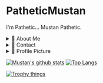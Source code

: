 # PatheticMustan

I'm Pathetic... Mustan Pathetic.

<details>
  <summary>🌟 About Me</summary>
  
  Mustan Pathetic is a fun unique name I thought of. Originally when I searched for "Mustan", all I got were cars! :(
  I kept hearing "Pathetic" so I used it in place of a last name. Now whenever somebody calls me pathetic, I can say "PATHETIC MUSTAN HAHAHHAHAHA"
  
  You may also find me as "Natsumi". Natsumi backwards is "imustan", because I'm Mustan, :)
  
  I like making fun little projects. I hope one day I'll finally know what I'm doing.
  
  I'm also the creator of [Prodigy-Hacking/ProdigyMathGameHacking](https://github.com/Prodigy-Hacking/ProdigyMathGameHacking).
  For proof, [PatheticMustan/ProdigyMathGameHacking](https://github.com/PatheticMustan/ProdigyMathGameHacking) redirects to the official Prodigy-Hacking repo.
</details>

<details>
  <summary>📨 Contact</summary>
  
  | | Service | Value | Note |
  | - | ------- | ----- | ---- |
  | ✉ | *Email* | PatheticMustan@gmail.com | My main email! I check this regularly. |
  | 🐭 | *Discord* | [Natsumi#0333 (192615247448768512)](https://discord.com/users/192615247448768512) | I'm on Discord very often. |
  | 🐦 | *Twitter* | [PatheticMustan](https://twitter.com/PatheticMustan) | If you can't use email or discord, you can try twitter? |
  | 💻 | *Github* | [PatheticMustan](https://github.com/PatheticMustan) | What a surprise. |
  | 🎶 | *Spotify* | [Mustan](https://open.spotify.com/user/ecbz9s0yey2vjmvnopppyxd59) | Music??? |
  | 🎧 | *Last.fm* | [PatheticMustan](https://www.last.fm/user/PatheticMustan) | More music |
  | 🎮 | *Steam* | [Otter](https://steamcommunity.com/id/OtterPlaysCSGO/) | ??????? We can play games together maybe? |
  | 🐱 | *MAL* | [PatheticMustan](https://myanimelist.net/profile/PatheticMustan) | Aw yeah weeb list |
  | 🥶 | *Riot ID* | Natsumi#0333 | Valorant |
  <!--| 📚 | *AO3* | [PatheticMustan](https://archiveofourown.org/users/PatheticMustan) | We can keep this a secret, right? |-->
  
  <!-- hello hello! ;) super saucy secrets! -->
  
  you may notice a pattern, it's usually Pathetic + Mustan
</details>


<details>
  <summary>🤳 Profile Picture</summary>
  
  To make my profile picture, I used [Arbitrary Style Transfer in the Browser](https://reiinakano.com/arbitrary-image-stylization-tfjs/).
  
  Photos Used:
  
  | Name | Image |
  | ---- | ----- |
  | Content | <img src="https://raw.githubusercontent.com/PatheticMustan/PatheticMustan/master/Uploads/kenji.jpg"> |
  | Style | <img src="https://raw.githubusercontent.com/PatheticMustan/PatheticMustan/master/Uploads/original-profile.jpg"> |
  | Result | <img src="https://raw.githubusercontent.com/PatheticMustan/PatheticMustan/master/Uploads/greenKenji.png"> |

  I tinkered with the sizes and strength for a while until I got a result I liked.
</details>

[![Mustan's github stats](https://github-readme-stats.vercel.app/api?username=PatheticMustan&show_icons=true&count_private=true&hide=stars&include_all_commits=true&theme=onedark)](https://github.com/anuraghazra/github-readme-stats)
[![Top Langs](https://github-readme-stats.vercel.app/api/top-langs/?username=PatheticMustan&layout=compact&theme=onedark)](https://github.com/anuraghazra/github-readme-stats)

[![Trophy things](https://github-profile-trophy.vercel.app/?username=patheticmustan&theme=onedark)](https://github.com/ryo-ma/github-profile-trophy)
